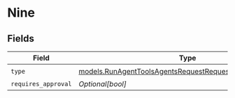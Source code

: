 # Nine


## Fields

| Field                                                                                                                        | Type                                                                                                                         | Required                                                                                                                     | Description                                                                                                                  |
| ---------------------------------------------------------------------------------------------------------------------------- | ---------------------------------------------------------------------------------------------------------------------------- | ---------------------------------------------------------------------------------------------------------------------------- | ---------------------------------------------------------------------------------------------------------------------------- |
| `type`                                                                                                                       | [models.RunAgentToolsAgentsRequestRequestBodySettings9Type](../models/runagenttoolsagentsrequestrequestbodysettings9type.md) | :heavy_check_mark:                                                                                                           | N/A                                                                                                                          |
| `requires_approval`                                                                                                          | *Optional[bool]*                                                                                                             | :heavy_minus_sign:                                                                                                           | N/A                                                                                                                          |